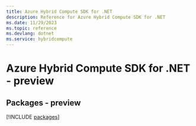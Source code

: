 ```yaml
---
title: Azure Hybrid Compute SDK for .NET
description: Reference for Azure Hybrid Compute SDK for .NET
ms.date: 11/29/2023
ms.topic: reference
ms.devlang: dotnet
ms.service: hybridcompute
---
```

# Azure Hybrid Compute SDK for .NET - preview
## Packages - preview
[!INCLUDE [packages](hybrid-compute-index.md)]